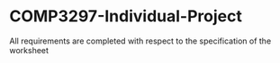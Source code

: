 # COMP3297-Individual-Project

All requirements are completed with respect to the specification of the worksheet
